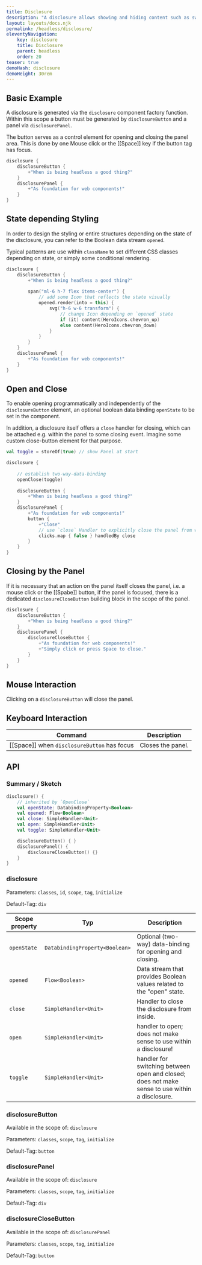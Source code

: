 ```yaml
---
title: Disclosure
description: "A disclosure allows showing and hiding content such as switchable accordion menus."
layout: layouts/docs.njk
permalink: /headless/disclosure/
eleventyNavigation:
    key: disclosure
    title: Disclosure
    parent: headless
    order: 20
teaser: true
demoHash: disclosure
demoHeight: 30rem
---
```


## Basic Example

A disclosure is generated via the `disclosure` component factory function. Within this scope a button must be generated
by `disclosureButton` and a panel via `disclosurePanel`.

The button serves as a control element for opening and closing the panel area. This is done by one
Mouse click or the [[Space]] key if the button tag has focus.

```kotlin
disclosure {
    disclosureButton {
        +"When is being headless a good thing?"
    }
    disclosurePanel {
        +"As foundation for web components!"
    }
}
```

## State depending Styling

In order to design the styling or entire structures depending on the state of the disclosure, you can refer to the
Boolean data stream `opened`.

Typical patterns are use within `className` to set different CSS classes depending on state,
or simply some conditional rendering.

```kotlin
disclosure {
    disclosureButton {
        +"When is being headless a good thing?"
        
        span("ml-6 h-7 flex items-center") {
            // add some Icon that reflects the state visually
            opened.render(into = this) {
                svg("h-6 w-6 transform") {
                    // change Icon depending on `opened` state
                    if (it) content(HeroIcons.chevron_up)
                    else content(HeroIcons.chevron_down)
                }
            }
        }
    }
    disclosurePanel {
        +"As foundation for web components!"
    }
}
```

## Open and Close

To enable opening programmatically and independently of the `disclosureButton` element, an optional
boolean data binding `openState` to be set in the component.

In addition, a disclosure itself offers a `close` handler for closing, which can be attached e.g. within the panel to 
some closing event. Imagine some custom close-button element for that purpose.

```kotlin
val toggle = storeOf(true) // show Panel at start

disclosure {
    
    // establish two-way-data-binding
    openClose(toggle)
    
    disclosureButton {
        +"When is being headless a good thing?"
    }
    disclosurePanel {
        +"As foundation for web components!"
        button {
            +"Close"
            // use `close` Handler to explicitly close the panel from within
            clicks.map { false } handledBy close
        }
    }
}
```

## Closing by the Panel

If it is necessary that an action on the panel itself closes the panel, i.e. a mouse click or the [[Spabe]] button, if
the panel is focused, there is a dedicated `disclosureCloseButton` building block in the scope of the panel.

```kotlin
disclosure {
    disclosureButton {
        +"When is being headless a good thing?"
    }
    disclosurePanel {
        disclosureCloseButton {
            +"As foundation for web components!"
            +"Simply click or press Space to close."
        }
    }
}
```

## Mouse Interaction

Clicking on a `disclosureButton` will close the panel.

## Keyboard Interaction

| Command                                     | Description       |
|---------------------------------------------|-------------------|
| [[Space]] when `disclosureButton` has focus | Closes the panel. |

## API

### Summary / Sketch
```kotlin
disclosure() {
    // inherited by `OpenClose`
    val openState: DatabindingProperty<Boolean>
    val opened: Flow<Boolean>
    val close: SimpleHandler<Unit>
    val open: SimpleHandler<Unit>
    val toggle: SimpleHandler<Unit>

    disclosureButton() { }
    disclosurePanel() {
        disclosureCloseButton() {}
    }
}
```

### disclosure

Parameters: `classes`, `id`, `scope`, `tag`, `initialize`

Default-Tag: `div`

| Scope property | Typ                              | Description                                                                                    |
|----------------|----------------------------------|------------------------------------------------------------------------------------------------|
| `openState`    | `DatabindingProperty<Boolean>`   | Optional (two-way) data-binding for opening and closing.                                       |
| `opened`       | `Flow<Boolean>`                  | Data stream that provides Boolean values related to the "open" state.                          |
| `close`        | `SimpleHandler<Unit>`            | Handler to close the disclosure from inside.                                                   |
| `open`         | `SimpleHandler<Unit>`            | handler to open; does not make sense to use within a disclosure!                               |
| `toggle`       | `SimpleHandler<Unit>`            | handler for switching between open and closed; does not make sense to use within a disclosure. |

### disclosureButton

Available in the scope of: `disclosure`

Parameters: `classes`, `scope`, `tag`, `initialize`

Default-Tag: `button`

### disclosurePanel

Available in the scope of: `disclosure`

Parameters: `classes`, `scope`, `tag`, `initialize`

Default-Tag: `div`

### disclosureCloseButton

Available in the scope of: `disclosurePanel`

Parameters: `classes`, `scope`, `tag`, `initialize`

Default-Tag: `button`